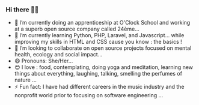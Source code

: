 ### Hi there 👋🏿

- 🔭 I’m currently doing an apprenticeship at O'Clock School and working at a superb open source company called 24ème...
- 🌱 I’m currently learning Python, PHP, Laravel, and Javascript... while improving my skills in HTML and CSS cause you know : the basics !
- 👯 I’m looking to collaborate on open source projects focused on mental health, ecology and social impact...
- 😄 Pronouns: She/Her...
- 😍 I love : food, contemplating, doing yoga and meditation, learning new things about everything, laughing, talking, smelling the perfumes of nature ...
- ⚡ Fun fact: I have had different careers in the music industry and the nonprofit world prior to focusing on software engineering ...
